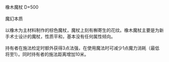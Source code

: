 <title>橡木魔杖</title>
<meta name="GENERATOR" content="WinCHM">
<meta http-equiv="Content-Type" content="text/html; charset=gb2312">
<br>
<br>橡木魔杖 D+500
<br>
<br>魔幻本质
<br>
<br>以橡木为主材料制作的棕色魔杖，魔杖上刻有槲寄生的花纹。橡木魔杖主要是为新手术士设计的魔杖，性质平和，基本没有任何属性倾向。
<br>
<br>持有者在施法检定时额外获得3点法强，在使用魔法时可减少1点魔力消耗（最低将至1）。同时持有者的施法距离增加10米。
<br>